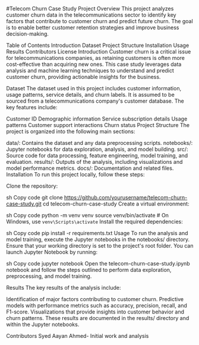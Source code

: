 #Telecom Churn Case Study
Project Overview
This project analyzes customer churn data in the telecommunications sector to identify key factors that contribute to customer churn and predict future churn. The goal is to enable better customer retention strategies and improve business decision-making.

Table of Contents
Introduction
Dataset
Project Structure
Installation
Usage
Results
Contributors
License
Introduction
Customer churn is a critical issue for telecommunications companies, as retaining customers is often more cost-effective than acquiring new ones. This case study leverages data analysis and machine learning techniques to understand and predict customer churn, providing actionable insights for the business.

Dataset
The dataset used in this project includes customer information, usage patterns, service details, and churn labels. It is assumed to be sourced from a telecommunications company's customer database. The key features include:

Customer ID
Demographic information
Service subscription details
Usage patterns
Customer support interactions
Churn status
Project Structure
The project is organized into the following main sections:

data/: Contains the dataset and any data preprocessing scripts.
notebooks/: Jupyter notebooks for data exploration, analysis, and model building.
src/: Source code for data processing, feature engineering, model training, and evaluation.
results/: Outputs of the analysis, including visualizations and model performance metrics.
docs/: Documentation and related files.
Installation
To run this project locally, follow these steps:

Clone the repository:

sh
Copy code
git clone https://github.com/yourusername/telecom-churn-case-study.git
cd telecom-churn-case-study
Create a virtual environment:

sh
Copy code
python -m venv venv
source venv/bin/activate   # On Windows, use `venv\Scripts\activate`
Install the required dependencies:

sh
Copy code
pip install -r requirements.txt
Usage
To run the analysis and model training, execute the Jupyter notebooks in the notebooks/ directory. Ensure that your working directory is set to the project's root folder. You can launch Jupyter Notebook by running:

sh
Copy code
jupyter notebook
Open the telecom-churn-case-study.ipynb notebook and follow the steps outlined to perform data exploration, preprocessing, and model training.

Results
The key results of the analysis include:

Identification of major factors contributing to customer churn.
Predictive models with performance metrics such as accuracy, precision, recall, and F1-score.
Visualizations that provide insights into customer behavior and churn patterns.
These results are documented in the results/ directory and within the Jupyter notebooks.

Contributors
Syed Aayan Ahmed- Initial work and analysis
